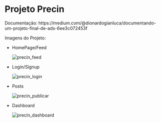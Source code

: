 <h1>Projeto Precin</h1>
<p>Documentação: https://medium.com/@dionardogianluca/documentando-um-projeto-final-de-ads-6ee3c072453f</p>

Imagens do Projeto:
- HomePage/Feed
  
  ![precin_feed](https://github.com/DionardoMarques/Precin/assets/65215542/8e274d67-2522-475e-9e3d-d40d5f6a743b)

- Login/Signup
  
  ![precin_login](https://github.com/DionardoMarques/Precin/assets/65215542/849b2523-4884-4a22-9836-14956cd54cad)

- Posts
  
  ![precin_publicar](https://github.com/DionardoMarques/Precin/assets/65215542/168d15a8-d8f2-4849-92f1-47bde4a004e7)

- Dashboard
  
  ![precin_dashboard](https://github.com/DionardoMarques/Precin/assets/65215542/11961c5f-0371-4a10-a6fe-2be772bf2f5f)
